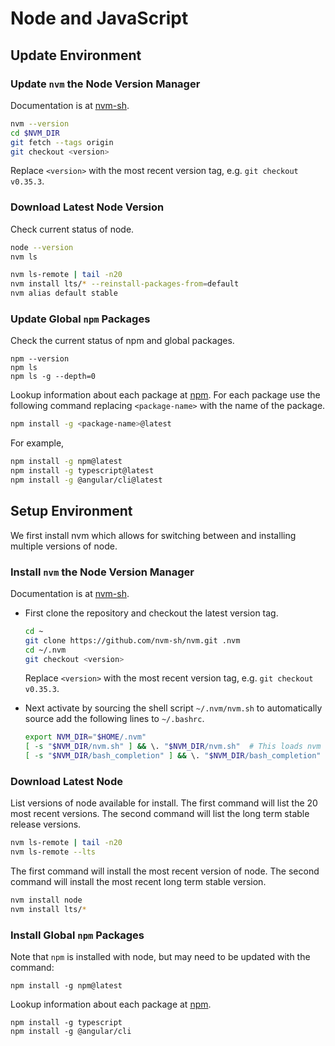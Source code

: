# Node and JavaScript

## Update Environment

### Update `nvm` the Node Version Manager

Documentation is at [nvm-sh](https://github.com/nvm-sh/nvm#manual-upgrade).

```bash
nvm --version
cd $NVM_DIR
git fetch --tags origin
git checkout <version>
```

Replace `<version>` with the most recent version tag, e.g. `git checkout v0.35.3`.

### Download Latest Node Version

Check current status of node.

```bash
node --version
nvm ls
```

```bash
nvm ls-remote | tail -n20
nvm install lts/* --reinstall-packages-from=default
nvm alias default stable
```

### Update Global `npm` Packages

Check the current status of npm and global packages.

```
npm --version
npm ls
npm ls -g --depth=0
```

Lookup information about each package at [npm](https://www.npmjs.com/).
For each package use the following command replacing `<package-name>` with the name of the package.

```bash
npm install -g <package-name>@latest
```

For example,

```bash
npm install -g npm@latest
npm install -g typescript@latest
npm install -g @angular/cli@latest
```

## Setup Environment

We first install nvm which allows for switching between and installing multiple versions of node. 

### Install `nvm` the Node Version Manager

Documentation is at [nvm-sh](https://github.com/nvm-sh/nvm#git-install).

- First clone the repository and checkout the latest version tag.

    ```bash
    cd ~
    git clone https://github.com/nvm-sh/nvm.git .nvm
    cd ~/.nvm
    git checkout <version>
    ```

  Replace `<version>` with the most recent version tag, e.g. `git checkout v0.35.3`.

- Next activate by sourcing the shell script `~/.nvm/nvm.sh` to automatically source add the following lines to `~/.bashrc`.

    ```bash
    export NVM_DIR="$HOME/.nvm"
    [ -s "$NVM_DIR/nvm.sh" ] && \. "$NVM_DIR/nvm.sh"  # This loads nvm
    [ -s "$NVM_DIR/bash_completion" ] && \. "$NVM_DIR/bash_completion"  # This loads nvm bash_completion
    ```

### Download Latest Node

List versions of node available for install.
The first command will list the 20 most recent versions.
The second command will list the long term stable release versions.

```bash
nvm ls-remote | tail -n20
nvm ls-remote --lts
```

The first command will install the most recent version of node.
The second command will install the most recent long term stable version.

```bash
nvm install node
nvm install lts/*
```

### Install Global `npm` Packages

Note that `npm` is installed with node, but may need to be updated with the command:

```
npm install -g npm@latest
```

Lookup information about each package at [npm](https://www.npmjs.com).

```
npm install -g typescript
npm install -g @angular/cli
```
